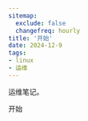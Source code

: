 ```yaml
---
sitemap:
  exclude: false
  changefreq: hourly
title: '开始'
date: 2024-12-9
tags:
- linux
- 运维
---
```


运维笔记。

开始